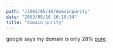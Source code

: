 ```yaml
---
path: "/2003/05/16/domainpurity" 
date: "2003/05/16 10:10:34" 
title: "domain purity" 
---
```

<p>google says my domain is only 28% <a href="http://www.buzztoolbox.com/google/domainpur.shtml">pure</a>.</p>